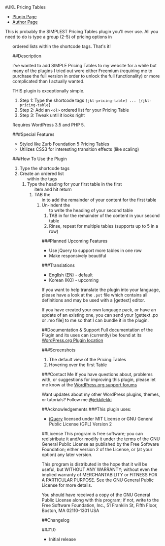 #JKL Pricing Tables

* [Plugin Page](http://www.wordpress.org/plugins/jkl-pricing-tables)
* [Author Page](http://www.aaronsnowberger.com/)

This is probably the SIMPLEST Pricing Tables plugin you'll ever use. All you need to do is type a group (2-5) of pricing options in <ol> ordered lists within the shortcode tags. That's it!

##Description

I've wanted to add SIMPLE Pricing Tables to my website for a while but many of the plugins I tried out were either Freemium (requiring me to purchase the full version in order to unlock the full functionality) or more complicated than I actually wanted.

THIS plugin is exceptionally simple. 
1. Step 1: Type the shortcode tags `[jkl-pricing-table] ... [/jkl-pricing-table]`
2. Step 2: Add an `<ol>` ordered list for your Pricing Table
3. Step 3: Tweak until it looks right

Requires WordPress 3.5 and PHP 5.

###Special Features
* Styled like Zurb Foundation 5 Pricing Tables
* Utilizes CSS3 for interesting transition effects (like scaling)

###How To Use the Plugin 
1. Type the shortcode tags
2. Create an ordered list <ol> within the tags
3. Type the heading for your first table in the first <ol> item and hit return
4. TAB the <ol> in to add the remainder of your content for the first table
5. Un-indent the <ol> to write the heading of your second table
6. TAB in for the remainder of the content in your second table
7. Rinse, repeat for multiple tables (supports up to 5 in a row)

###Planned Upcoming Features
* Use jQuery to support more tables in one row
* Make responsively beautiful

###Translations
* English (EN) - default
* Korean (KO) - upcoming

If you want to help translate the plugin into your language, please have a look at the `.pot` file which contains all definitions and may be used with a [gettext] editor.

If you have created your own language pack, or have an update of an existing one, you can send your [gettext .po or .mo file] to me so that I can bundle it in the plugin.


##Documentation & Support
Full documentation of the Plugin and its uses can (currently) be found at its [WordPress.org Plugin location](https://wordpress.org/plugins/jkl-pricing-tables/faq/)

###Screenshots
1. The default view of the Pricing Tables
2. Hovering over the first Table

###Contact Me
If you have questions about, problems with, or suggestions for improving this plugin, please let me know at the [WordPress.org support forums](http://wordpress.org/support/plugin/jkl-pricing-tables)

Want updates about my other WordPress plugins, themes, or tutorials? Follow me [@jekkilekki](http://twitter.com/jekkilekki)

##Acknowledgements 
###This plugin uses:
* [jQuery](http://jquery.com/) licensed under MIT License or GNU General Public License (GPL) Version 2

##License
This program is free software; you can redistribute it and/or modify it under the terms 
of the GNU General Public License as published by the Free Software Foundation; either 
version 2 of the License, or (at your option) any later version.

This program is distributed in the hope that it will be useful, but WITHOUT ANY 
WARRANTY; without even the implied warranty of MERCHANTABILITY or FITNESS FOR A 
PARTICULAR PURPOSE. See the GNU General Public License for more details.

You should have received a copy of the GNU General Public License along with this 
program; if not, write to the Free Software Foundation, Inc., 51 Franklin St, Fifth 
Floor, Boston, MA 02110-1301 USA

##Changelog

###1.0
* Initial release
